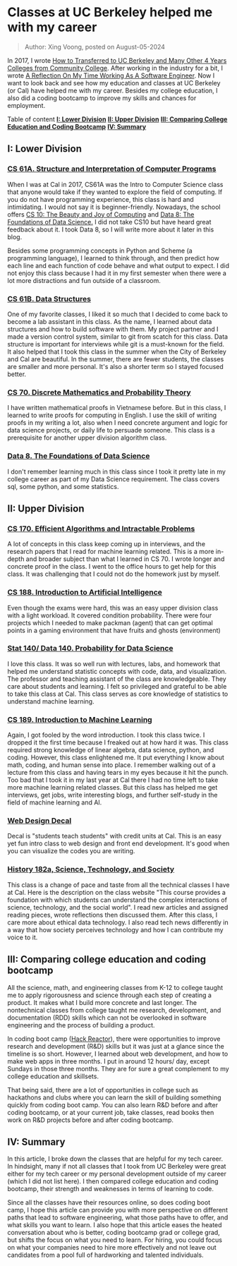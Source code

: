 
# Classes at UC Berkeley helped me with my career

> Author: Xing Voong, posted on August-05-2024

In 2017, I wrote [How to Transferred to UC Berkeley and Many Other 4 Years Colleges from Community College](https://xingvoong.com/blog/transfer-to-uc-berkeley). After working in the industry for a bit, I wrote [A Reflection On My Time Working As A Software Engineer](https://xingvoong.com/blog/a-reflection-on-my-time-working-as-a-software-engineer). Now I want to look back and see how my education and classes at UC Berkeley (or Cal) have helped me with my career. Besides my college education, I also did a coding bootcamp to improve my skills and chances for employment.

Table of content
[**I: Lower Division**](#i-lower-division)
[**II: Upper Division**](#ii-upper-division)
[**III: Comparing College Education and Coding Bootcamp**](#heading--iii)
[**IV: Summary** ](#heading--iv)

<div id="heading--i-lower-division"/>

## I: Lower Division

### [CS 61A. Structure and Interpretation of Computer Programs](https://cs61a.org/)


When I was at Cal in 2017, CS61A was the Intro to Computer Science class that anyone would take if they wanted to explore the field of computing. If you do not have programming experience, this class is hard and intimidating. I would not say it is beginner-friendly. Nowadays, the school offers [CS 10: The Beauty and Joy of Computing](https://cs10.org/su24/) and [Data 8: The Foundations of Data Science.](https://www.data8.org/) I did not take CS10 but have heard great feedback about it. I took Data 8, so I will write more about it later in this blog.

Besides some programming concepts in Python and Scheme (a programming language), I learned to think through, and then predict how each line and each function of code behave and what output to expect. I did not enjoy this class because I had it in my first semester when there were a lot more distractions and fun outside of a classroom.

### [CS 61B. Data Structures](https://sp24.datastructur.es/)
One of my favorite classes, I liked it so much that I decided to come back to become a lab assistant in this class. As the name, I learned about data structures and how to build software with them. My project partner and I made a version control system, similar to git from scatch for this class. Data structure is important for interviews while git is a must-known for the field. It also helped that I took this class in the summer when the City of Berkeley and Cal are beautiful. In the summer, there are fewer students, the classes are smaller and more personal. It's also a shorter term so I stayed focused better.

### [CS 70. Discrete Mathematics and Probability Theory](Discrete%20Mathematics%20and%20Probability%20Theory)
I have written mathematical proofs in Vietnamese before. But in this class, I learned to write proofs for computing in English. I use the skill of writing proofs in my writing a lot, also when I need concrete argument and logic for data science projects, or daily life to persuade someone. This class is a prerequisite for another upper division algorithm class.

### [Data 8. The Foundations of Data Science](https://www.data8.org/)

I don't remember learning much in this class since I took it pretty late in my college career as part of my Data Science requirement. The class covers sql, some python, and some statistics.

## II: Upper Division

### [CS 170. Efficient Algorithms and Intractable Problems](https://cs170.org/)

A lot of concepts in this class keep coming up in interviews, and the research papers that I read for machine learning related. This is a more in-depth and broader subject than what I learned in CS 70. I wrote longer and concrete proof in the class. I went to the office hours to get help for this class. It was challenging that I could not do the homework just by myself.

### [CS 188. Introduction to Artificial Intelligence](https://inst.eecs.berkeley.edu/~cs188/sp24/)
Even though the exams were hard, this was an easy upper division class with a light workload. It covered condition probability. There were four projects which I needed to make packman (agent) that can get optimal points in a gaming environment that have fruits and ghosts (environment)

### [Stat 140/ Data 140. Probability for Data Science](http://prob140.org/)
I love this class. It was so well run with lectures, labs, and homework that helped me understand statistic concepts with code, data, and visualization. The professor and teaching assistant of the class are knowledgeable. They care about students and learning. I felt so privileged and grateful to be able to take this class at Cal. This class serves as core knowledge of statistics to understand machine learning.

### [CS 189. Introduction to Machine Learning](https://people.eecs.berkeley.edu/~jrs/189/)
Again, I got fooled by the word introduction. I took this class twice. I dropped it the first time because I freaked out at how hard it was. This class required strong knowledge of linear algebra, data science, python, and coding. However, this class enlightened me. It put everything I know about math, coding, and human sense into place. I remember walking out of a lecture from this class and having tears in my eyes because it hit the punch. Too bad that  I took it in my last year at Cal there I had no time left to take more machine learning related classes. But this class has helped me get interviews, get jobs, write interesting blogs, and further self-study in the field of machine learning and AI.

### [Web Design Decal](https://webdesigndecal.github.io/)

Decal is "students teach students" with credit units at Cal. This is an easy yet fun intro class to web design and front end development. It's good when you can visualize the codes you are writing.

### [History 182a, Science, Technology, and Society](https://classes.berkeley.edu/content/2022-spring-history-182a-001-lec-001)

This class is a change of pace and taste from all the technical classes I have at Cal. Here is the description on the class website "This course provides a foundation with which students can understand the complex interactions of science, technology, and the social world". I read new articles and assigned reading pieces, wrote reflections then discussed them. After this class, I care more about ethical data technology. I also read tech news differently in a way that how society perceives technology and how I can contribute my voice to it.

<div id="heading--iii"/>

## III: Comparing college education and coding bootcamp

All the science, math, and engineering classes from K-12 to college taught me to apply rigorousness and science through each step of creating a product. It makes what I build more concrete and last longer. The nontechnical classes from college taught me research, development, and documentation (RDD) skills which can not be overlooked in software engineering and the process of building a product.

In coding boot camp ([Hack Reactor](https://www.hackreactor.com/)), there were opportunities to improve research and development (R&D) skills but it was just at a glance since the timeline is so short. However, I learned about web development, and how to make web apps in three months. I put in around 12 hours/ day, except Sundays in those three months. They are for sure a great complement to my college education and skillsets.

That being said, there are a lot of opportunities in college such as hackathons and clubs where you can learn the skill of building something quickly from coding boot camp. You can also learn R&D before and after coding bootcamp, or at your current job, take classes, read books then work on R&D projects before and after coding bootcamp.

<div id="heading--iv"/>

## IV: Summary

In this article, I broke down the classes that are helpful for my tech career. In hindsight, many if not all classes that I took from UC Berkeley were great either for my tech career or my personal development outside of my career (which I did not list here). I then compared college education and coding bootcamp, their strength and weaknesses in terms of learning to code.

Since all the classes have their resources online, so does coding boot camp, I hope this article can provide you with more perspective on different paths that lead to software engineering, what those paths have to offer, and what skills you want to learn. I also hope that this article eases the heated conversation about who is better, coding bootcamp grad or college grad, but shifts the focus on what you need to learn. For hiring, you could focus on what your companies need to hire more effectively and not leave out candidates from a pool full of hardworking and talented individuals.
